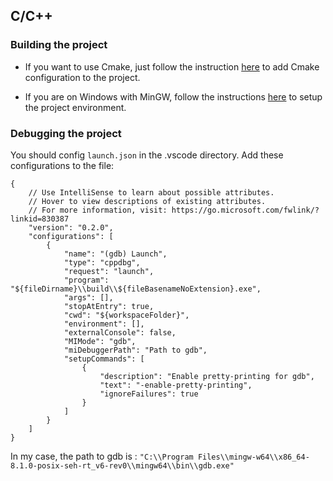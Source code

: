 ## C/C++  

### Building the project

- If you want to use Cmake, just follow the instruction [here](https://vector-of-bool.github.io/docs/vscode-cmake-tools/getting_started.html) to add Cmake configuration to the project.

- If you are on Windows with MinGW, follow the instructions [here](https://code.visualstudio.com/docs/cpp/config-mingw) to setup the project environment.

### Debugging the project

You should config `launch.json` in the .vscode directory. 
Add these configurations to the file:
```
{
    // Use IntelliSense to learn about possible attributes.
    // Hover to view descriptions of existing attributes.
    // For more information, visit: https://go.microsoft.com/fwlink/?linkid=830387
    "version": "0.2.0",
    "configurations": [
        {
            "name": "(gdb) Launch",
            "type": "cppdbg",
            "request": "launch",
            "program": "${fileDirname}\\build\\${fileBasenameNoExtension}.exe",
            "args": [],
            "stopAtEntry": true,
            "cwd": "${workspaceFolder}",
            "environment": [],
            "externalConsole": false,
            "MIMode": "gdb",
            "miDebuggerPath": "Path to gdb",
            "setupCommands": [
                {
                    "description": "Enable pretty-printing for gdb",
                    "text": "-enable-pretty-printing",
                    "ignoreFailures": true
                }
            ]
        }
    ]
}
```
In my case, the path to gdb is : 
`"C:\\Program Files\\mingw-w64\\x86_64-8.1.0-posix-seh-rt_v6-rev0\\mingw64\\bin\\gdb.exe"`

